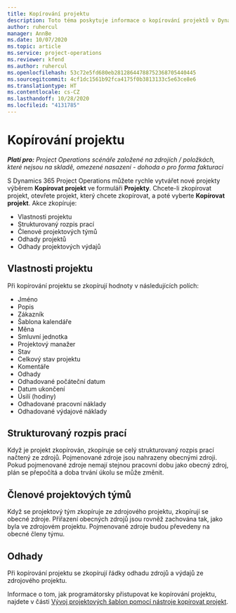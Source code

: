 ```yaml
---
title: Kopírování projektu
description: Toto téma poskytuje informace o kopírování projektů v Dynamics 365 Project Operations.
author: ruhercul
manager: AnnBe
ms.date: 10/07/2020
ms.topic: article
ms.service: project-operations
ms.reviewer: kfend
ms.author: ruhercul
ms.openlocfilehash: 53c72e5fd680eb28128644788752368705440445
ms.sourcegitcommit: 4cf1dc1561b92fca4175f0b3813133c5e63ce8e6
ms.translationtype: HT
ms.contentlocale: cs-CZ
ms.lasthandoff: 10/28/2020
ms.locfileid: "4131785"
---
```

# <a name="copy-a-project"></a>Kopírování projektu

_**Platí pro:** Project Operations scénáře založené na zdrojích / položkách, které nejsou na skladě, omezené nasazení - dohoda o pro forma fakturaci_

S Dynamics 365 Project Operations můžete rychle vytvářet nové projekty výběrem **Kopírovat projekt** ve formuláři **Projekty**. Chcete-li zkopírovat projekt, otevřete projekt, který chcete zkopírovat, a poté vyberte **Kopírovat projekt**. Akce zkopíruje:

- Vlastnosti projektu
- Strukturovaný rozpis prací
- Členové projektových týmů
- Odhady projektů
- Odhady projektových výdajů

## <a name="project-properties"></a>Vlastnosti projektu

Při kopírování projektu se zkopírují hodnoty v následujících polích:

- Jméno
- Popis
- Zákazník
- Šablona kalendáře
- Měna
- Smluvní jednotka
- Projektový manažer
- Stav
- Celkový stav projektu
- Komentáře
- Odhady
- Odhadované počáteční datum
- Datum ukončení
- Úsilí (hodiny)
- Odhadované pracovní náklady
- Odhadované výdajové náklady

## <a name="work-breakdown-structure"></a>Strukturovaný rozpis prací

Když je projekt zkopírován, zkopíruje se celý strukturovaný rozpis prací načtený ze zdrojů. Pojmenované zdroje jsou nahrazeny obecnými zdroji. Pokud pojmenované zdroje nemají stejnou pracovní dobu jako obecný zdroj, plán se přepočítá a doba trvání úkolu se může změnit.

## <a name="project-team-members"></a>Členové projektových týmů

Když se projektový tým zkopíruje ze zdrojového projektu, zkopírují se obecné zdroje. Přiřazení obecných zdrojů jsou rovněž zachována tak, jako byla ve zdrojovém projektu. Pojmenované zdroje budou převedeny na obecné členy týmu.

## <a name="estimates"></a>Odhady

Při kopírování projektu se zkopírují řádky odhadu zdrojů a výdajů ze zdrojového projektu. 

Informace o tom, jak programátorsky přistupovat ke kopírování projektu, najdete v části [Vývoj projektových šablon pomocí nástroje kopírovat projekt](dev-copy-project.md).
